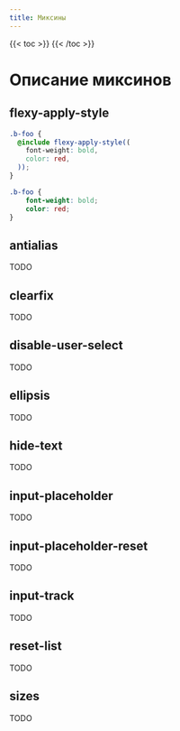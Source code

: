 ```yaml
---
title: Миксины
---
```


{{< toc >}}
{{< /toc >}}

# Описание миксинов

## flexy-apply-style

```scss
.b-foo {
  @include flexy-apply-style((
    font-weight: bold,
    color: red,
  ));
}
```

```css
.b-foo {
    font-weight: bold;
    color: red;
}
```

## antialias

TODO

## clearfix

TODO

## disable-user-select

TODO

## ellipsis

TODO

## hide-text

TODO

## input-placeholder

TODO

## input-placeholder-reset

TODO

## input-track

TODO

## reset-list

TODO

## sizes

TODO
